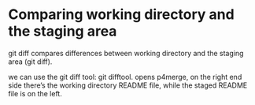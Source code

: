 # Comparing working directory and the staging area

git diff compares differences between working directory and the staging area \(git diff\).

we can use the git diff tool: git difftool. opens p4merge, on the right end side there’s the working directory README file, while the staged README file is on the left.



